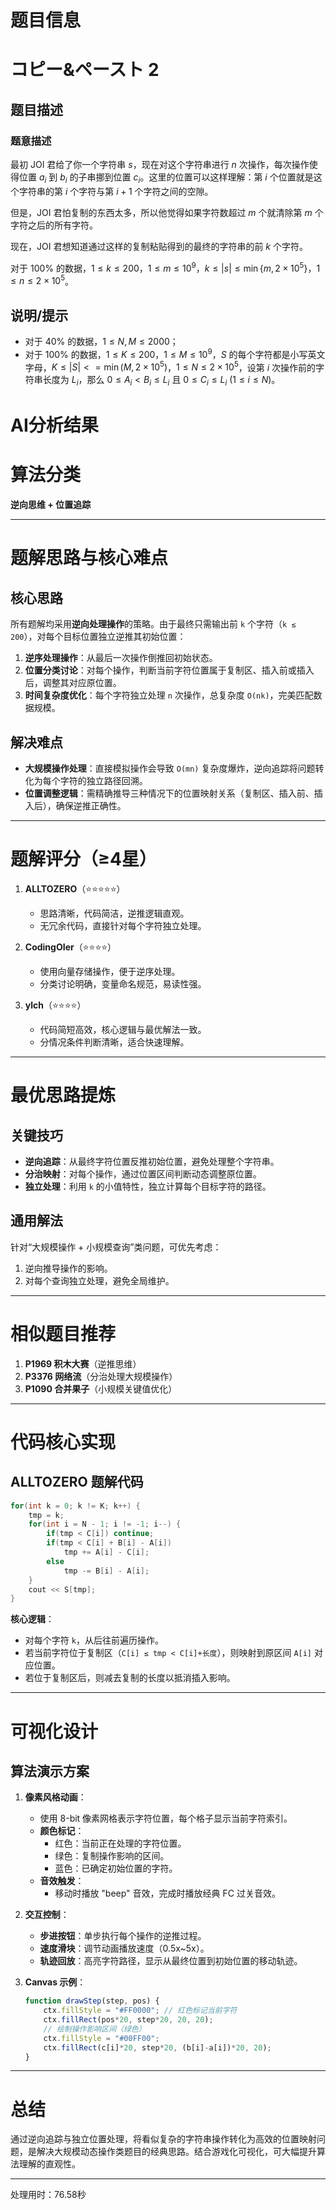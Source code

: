 # 题目信息

# コピー&ペースト 2

## 题目描述

### 题意描述

最初 JOI 君给了你一个字符串 $s$，现在对这个字符串进行 $n$ 次操作，每次操作使得位置 $a_i$ 到 $b_i$ 的子串挪到位置 $c_i$。这里的位置可以这样理解：第 $i$ 个位置就是这个字符串的第 $i$ 个字符与第 $i+1$ 个字符之间的空隙。

但是，JOI 君怕复制的东西太多，所以他觉得如果字符数超过 $m$ 个就清除第 $m$ 个字符之后的所有字符。

现在，JOI 君想知道通过这样的复制粘贴得到的最终的字符串的前 $k$ 个字符。

对于 $100\%$ 的数据，$1\le k\le 200$，$1\le m\le 10^9$，$k\le |s|\le \min\{m,2\times 10^5\}$，$1\le n\le 2\times 10^5$。

## 说明/提示

- 对于 $40\%$ 的数据，$1\le N,M\le 2000$；
- 对于 $100\%$ 的数据，$1\le K\le 200$，$1\le M\le 10^9$，$S$ 的每个字符都是小写英文字母，$K\le |S|<=\min(M,2\times 10^5)$，$1\le N\le 2\times 10^5$，设第 $i$ 次操作前的字符串长度为 $L_i$，那么 $0\le A_i<B_i\le L_i$ 且 $0\le C_i\le L_i\ (1\le i\le N)$。

# AI分析结果



# 算法分类  
**逆向思维 + 位置追踪**  

---

# 题解思路与核心难点  

## 核心思路  
所有题解均采用**逆向处理操作**的策略。由于最终只需输出前 `k` 个字符（`k ≤ 200`），对每个目标位置独立逆推其初始位置：  
1. **逆序处理操作**：从最后一次操作倒推回初始状态。  
2. **位置分类讨论**：对每个操作，判断当前字符位置属于复制区、插入前或插入后，调整其对应原位置。  
3. **时间复杂度优化**：每个字符独立处理 `n` 次操作，总复杂度 `O(nk)`，完美匹配数据规模。  

## 解决难点  
- **大规模操作处理**：直接模拟操作会导致 `O(mn)` 复杂度爆炸，逆向追踪将问题转化为每个字符的独立路径回溯。  
- **位置调整逻辑**：需精确推导三种情况下的位置映射关系（复制区、插入前、插入后），确保逆推正确性。  

---

# 题解评分（≥4星）  

1. **ALLTOZERO**（⭐️⭐️⭐️⭐️⭐️）  
   - 思路清晰，代码简洁，逆推逻辑直观。  
   - 无冗余代码，直接针对每个字符独立处理。  

2. **CodingOIer**（⭐️⭐️⭐️⭐️）  
   - 使用向量存储操作，便于逆序处理。  
   - 分类讨论明确，变量命名规范，易读性强。  

3. **ylch**（⭐️⭐️⭐️⭐️）  
   - 代码简短高效，核心逻辑与最优解法一致。  
   - 分情况条件判断清晰，适合快速理解。  

---

# 最优思路提炼  

## 关键技巧  
- **逆向追踪**：从最终字符位置反推初始位置，避免处理整个字符串。  
- **分治映射**：对每个操作，通过位置区间判断动态调整原位置。  
- **独立处理**：利用 `k` 的小值特性，独立计算每个目标字符的路径。  

## 通用解法  
针对“大规模操作 + 小规模查询”类问题，可优先考虑：  
1. 逆向推导操作的影响。  
2. 对每个查询独立处理，避免全局维护。  

---

# 相似题目推荐  
1. **P1969 积木大赛**（逆推思维）  
2. **P3376 网络流**（分治处理大规模操作）  
3. **P1090 合并果子**（小规模关键值优化）  

---

# 代码核心实现  

## ALLTOZERO 题解代码  
```cpp  
for(int k = 0; k != K; k++) {
    tmp = k;
    for(int i = N - 1; i != -1; i--) {
        if(tmp < C[i]) continue;
        if(tmp < C[i] + B[i] - A[i]) 
            tmp += A[i] - C[i];
        else 
            tmp -= B[i] - A[i];
    }
    cout << S[tmp];
}
```  
**核心逻辑**：  
- 对每个字符 `k`，从后往前遍历操作。  
- 若当前字符位于复制区（`C[i] ≤ tmp < C[i]+长度`），则映射到原区间 `A[i]` 对应位置。  
- 若位于复制区后，则减去复制的长度以抵消插入影响。  

---

# 可视化设计  

## 算法演示方案  
1. **像素风格动画**：  
   - 使用 8-bit 像素网格表示字符位置，每个格子显示当前字符索引。  
   - **颜色标记**：  
     - 红色：当前正在处理的字符位置。  
     - 绿色：复制操作影响的区间。  
     - 蓝色：已确定初始位置的字符。  
   - **音效触发**：  
     - 移动时播放 "beep" 音效，完成时播放经典 FC 过关音效。  

2. **交互控制**：  
   - **步进按钮**：单步执行每个操作的逆推过程。  
   - **速度滑块**：调节动画播放速度（0.5x~5x）。  
   - **轨迹回放**：高亮字符路径，显示从最终位置到初始位置的移动轨迹。  

3. **Canvas 示例**：  
   ```javascript  
   function drawStep(step, pos) {
       ctx.fillStyle = "#FF0000"; // 红色标记当前字符
       ctx.fillRect(pos*20, step*20, 20, 20);
       // 绘制操作影响区间（绿色）
       ctx.fillStyle = "#00FF00";
       ctx.fillRect(c[i]*20, step*20, (b[i]-a[i])*20, 20);
   }
   ```  

---

# 总结  
通过逆向追踪与独立位置处理，将看似复杂的字符串操作转化为高效的位置映射问题，是解决大规模动态操作类题目的经典思路。结合游戏化可视化，可大幅提升算法理解的直观性。

---
处理用时：76.58秒